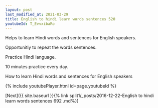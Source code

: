 ```yaml
---
layout: post
last_modified_at: 2021-03-29
title: English to hindi learn words sentences 520 
youtubeId: T_EvvxibaRo
---
```

 
 
Helps to learn Hindi words and sentences for English speakers.

Opportunitiy to repeat the words sentences. 

Practice Hindi language. 
 
10 minutes practice every day. 
 
How to learn Hindi words and sentences for English speakers 
 
{% include youtubePlayer.html id=page.youtubeId %}
 
 
[Next]({{ site.baseurl }}{% link  split1/_posts/2016-12-22-English to hindi learn words sentences 692 .md%})
 
